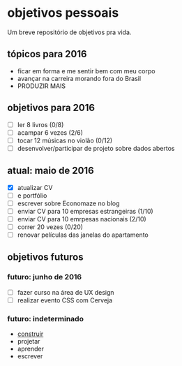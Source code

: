 # objetivos pessoais

Um breve repositório de objetivos pra vida.

## tópicos para 2016

- ficar em forma e me sentir bem com meu corpo
- avançar na carreira morando fora do Brasil
- PRODUZIR MAIS

## objetivos para 2016

- [ ] ler 8 livros (0/8)
- [ ] acampar 6 vezes (2/6)
- [ ] tocar 12 músicas no violão (0/12)
- [ ] desenvolver/participar de projeto sobre dados abertos

## atual: maio de 2016

- [x] atualizar CV
- [ ] e portfólio
- [ ] escrever sobre Economaze no blog
- [ ] enviar CV para 10 empresas estrangeiras (1/10)
- [ ] enviar CV para 10 emrpesas nacionais (2/10)
- [ ] correr 20 vezes (0/20)
- [ ] renovar películas das janelas do apartamento

## objetivos futuros

### futuro: junho de 2016

- [ ] fazer curso na área de UX design
- [ ] realizar evento CSS com Cerveja

### futuro: indeterminado

- [construir](futuro/construir.md)
- projetar
- aprender
- escrever
